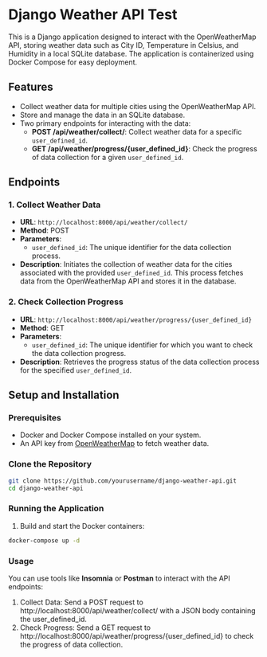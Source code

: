 # Django Weather API Test

This is a Django application designed to interact with the OpenWeatherMap API, storing weather data such as City ID, Temperature in Celsius, and Humidity in a local SQLite database. The application is containerized using Docker Compose for easy deployment.

## Features

- Collect weather data for multiple cities using the OpenWeatherMap API.
- Store and manage the data in an SQLite database.
- Two primary endpoints for interacting with the data:
  - **POST /api/weather/collect/**: Collect weather data for a specific `user_defined_id`.
  - **GET /api/weather/progress/{user_defined_id}**: Check the progress of data collection for a given `user_defined_id`.

## Endpoints

### 1. Collect Weather Data
- **URL**: `http://localhost:8000/api/weather/collect/`
- **Method**: POST
- **Parameters**: 
  - `user_defined_id`: The unique identifier for the data collection process.
- **Description**: Initiates the collection of weather data for the cities associated with the provided `user_defined_id`. This process fetches data from the OpenWeatherMap API and stores it in the database.

### 2. Check Collection Progress
- **URL**: `http://localhost:8000/api/weather/progress/{user_defined_id}`
- **Method**: GET
- **Parameters**:
  - `user_defined_id`: The unique identifier for which you want to check the data collection progress.
- **Description**: Retrieves the progress status of the data collection process for the specified `user_defined_id`.

## Setup and Installation

### Prerequisites

- Docker and Docker Compose installed on your system.
- An API key from [OpenWeatherMap](https://openweathermap.org/api) to fetch weather data.

### Clone the Repository

```bash
git clone https://github.com/yourusername/django-weather-api.git
cd django-weather-api
```

### Running the Application

1. Build and start the Docker containers:

```bash
docker-compose up -d
```

### Usage
You can use tools like **Insomnia** or **Postman** to interact with the API endpoints:

1. Collect Data: Send a POST request to http://localhost:8000/api/weather/collect/ with a JSON body containing the user_defined_id.
2. Check Progress: Send a GET request to http://localhost:8000/api/weather/progress/{user_defined_id} to check the progress of data collection.